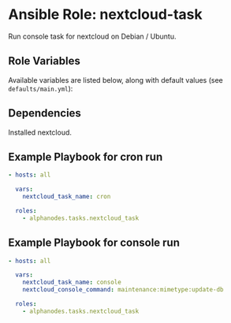# Ansible Role: nextcloud-task

Run console task for nextcloud on Debian / Ubuntu.

## Role Variables

Available variables are listed below, along with default values (see `defaults/main.yml`):

## Dependencies

Installed nextcloud.

## Example Playbook for cron run

```yaml
- hosts: all

  vars:
    nextcloud_task_name: cron

  roles:
    - alphanodes.tasks.nextcloud_task
```

## Example Playbook for console run

```yaml
- hosts: all

  vars:
    nextcloud_task_name: console
    nextcloud_console_command: maintenance:mimetype:update-db

  roles:
    - alphanodes.tasks.nextcloud_task
```
